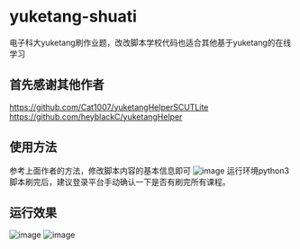 # yuketang-shuati
电子科大yuketang刷作业题，改改脚本学校代码也适合其他基于yuketang的在线学习
## 首先感谢其他作者
https://github.com/Cat1007/yuketangHelperSCUTLite
https://github.com/heyblackC/yuketangHelper

## 使用方法
参考上面作者的方法，修改脚本内容的基本信息即可
![image](https://user-images.githubusercontent.com/102640365/160744963-81749688-7655-432f-a9bb-58feaac3fac7.png)
运行环境python3
脚本刷完后，建议登录平台手动确认一下是否有刷完所有课程。
## 运行效果
![image](https://user-images.githubusercontent.com/102640365/160746117-af03669c-454e-45b7-a1a6-980677e82cf2.png)
![image](https://user-images.githubusercontent.com/102640365/160745863-6ed0f08b-8f1e-4635-a0b3-0caf0a461bdf.png)
